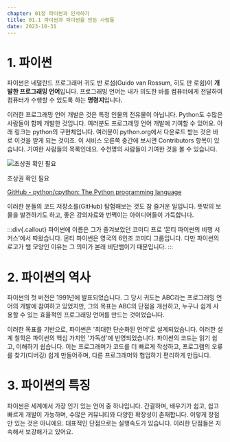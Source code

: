 ```yaml
---
chapter: 01장 파이썬과 인사하기
title: 01.1 파이썬과 파이썬을 만든 사람들
date: 2023-10-31
---
```


# 1. 파이썬

파이썬은 네덜란드 프로그래머 귀도 반 로섬(Guido van Rossum, 히도 판 로쉼)이 **개발한 프로그래밍 언어**입니다. 프로그래밍 언어는 내가 의도한 바를 컴퓨터에게 전달하여 컴퓨터가 수행할 수 있도록 하는 **명령지**입니다.

이러한 프로그래밍 언어 개발은 것은 특정 인물의 전유물이 아닙니다. Python도 수많은 사람들이 함께 개발한 것입니다. 여러분도 프로그래밍 언어 개발에 기여할 수 있어요. 아래 링크는 python의 구현체입니다. 여러분이 python.org에서 다운로드 받는 것은 바로 이것을 받게 되는 것이죠. 이 서비스 오른쪽 중간에 보시면 Contributors 항목이 있습니다. 기여한 사람들의 목록인데요. 수천명의 사람들이 기여한 것을 볼 수 있습니다.

![초상권 확인 필요](https://s3-us-west-2.amazonaws.com/secure.notion-static.com/2b4673d7-85eb-486d-bd29-bcb93236236a/Untitled.png)

초상권 확인 필요

[GitHub - python/cpython: The Python programming language](https://github.com/python/cpython)

이러한 분들의 코드 저장소를(GitHub) 탐험해보는 것도 참 즐거운 일입니다. 뜻밖의 보물을 발견하기도 하고, 좋은 강의자료와 번쩍이는 아이디어들이 가득합니다.

:::div{.callout}
파이썬에 이름은 그가 즐겨보았던 코미디 프로 ‘몬티 파이썬의 비행 서커스’에서 따왔습니다. 몬티 파이썬은 영국의 6인조 코미디 그룹입니다. 다만 파이썬의 로고가 뱀 모양인 이유는 그 의미가 본래 비단뱀이기 때문입니다.
:::

# 2. 파이썬의 역사

파이썬의 첫 버전은 1991년에 발표되었습니다. 그 당시 귀도는 ABC라는 프로그래밍 언어의 개발에 참여하고 있었지만, 그의 목표는 ABC의 단점을 개선하고, 누구나 쉽게 사용할 수 있는 효율적인 프로그래밍 언어를 만드는 것이었습니다.

이러한 목표를 기반으로, 파이썬은 '최대한 단순화된 언어'로 설계되었습니다. 이러한 설계 철학은 파이썬의 핵심 가치인 '가독성'에 반영되었습니다. 파이썬의 코드는 읽기 쉽고, 이해하기 쉽습니다. 이는 프로그래머가 코드를 더 빠르게 작성하고, 프로그램의 오류를 찾기(디버깅) 쉽게 만들어주며, 다른 프로그래머와 협업하기 편리하게 만듭니다.

# 3. 파이썬의 특징

파이썬은 세계에서 가장 인기 있는 언어 중 하나입니다. 간결하며, 배우기가 쉽고, 쉽고 빠르게 개발이 가능하며, 수많은 커뮤니티와 다양한 확장성이 존재합니다. 이렇게 장점만 있는 것은 아니에요. 대표적인 단점으로는 실행속도가 있습니다. 이러한 단점들은 지속해서 보강해가고 있어요.

